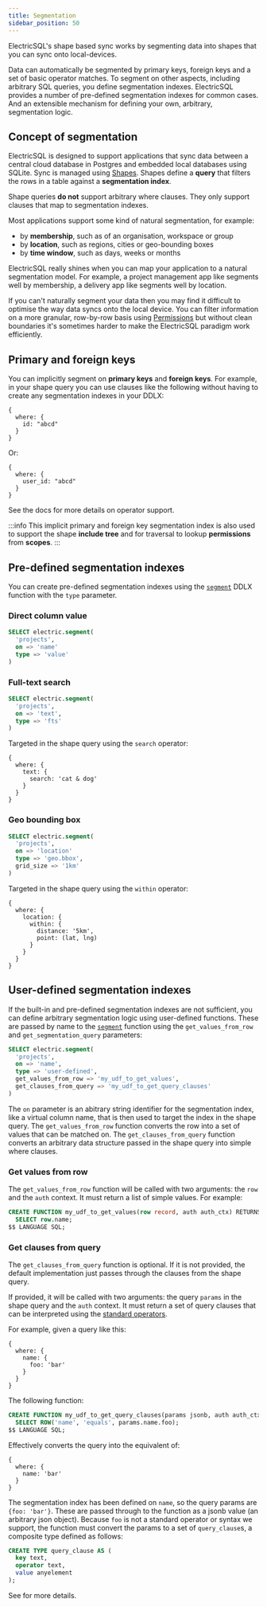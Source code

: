 ```yaml
---
title: Segmentation
sidebar_position: 50
---
```


ElectricSQL's shape based sync works by segmenting data into shapes that you can sync onto local-devices.

Data can automatically be segmented by primary keys, foreign keys and a set of basic operator matches. To segment on other aspects, including arbitrary SQL queries, you define segmentation indexes. ElectricSQL provides a number of pre-defined segmentation indexes for common cases. And an extensible mechanism for defining your own, arbitrary, segmentation logic.

## Concept of segmentation

ElectricSQL is designed to support applications that sync data between a central cloud database in Postgres and embedded local databases using SQLite. Sync is managed using [Shapes](../data-access/shapes.md). Shapes define a **query** that filters the rows in a table against a **segmentation index**.

Shape queries **do not** support arbitrary where clauses. They only support clauses that map to segmentation indexes.

Most applications support some kind of natural segmentation, for example:

- by **membership**, such as of an organisation, workspace or group
- by **location**, such as regions, cities or geo-bounding boxes
- by **time window**, such as days, weeks or months

ElectricSQL really shines when you can map your application to a natural segmentation model. For example, a project management app like <DocPageLink path="examples/linear-lite" /> segments well by membership, a delivery app like <DocPageLink path="examples/yum-dash" /> segments well by location.

If you can't naturally segment your data then you may find it difficult to optimise the way data syncs onto the local device. You can filter information on a more granular, row-by-row basis using [Permissions](./permissions.md) but without clean boundaries it's sometimes harder to make the ElectricSQL paradigm work efficiently.


## Primary and foreign keys

You can implicitly segment on **primary keys** and **foreign keys**. For example, in your shape query you can use clauses like the following without having to create any segmentation indexes in your DDLX:

```tsx
{
  where: {
    id: "abcd"
  }
}
```

Or:

```tsx
{
  where: {
    user_id: "abcd"
  }
}
```

See the <DocPageLink path="api/clients/typescript" /> docs for more details on operator support.

:::info
This implicit primary and foreign key segmentation index is also used to support the shape **include tree** and for traversal to lookup **permissions** from **scopes**.
:::

## Pre-defined segmentation indexes

You can create pre-defined segmentation indexes using the [`segment`](../../api/ddlx.md#segment) DDLX function with the `type` parameter.

### Direct column value

```sql
SELECT electric.segment(
  'projects',
  on => 'name'
  type => 'value'
)
```

### Full-text search

```sql
SELECT electric.segment(
  'projects',
  on => 'text',
  type => 'fts'
)
```

Targeted in the shape query using the `search` operator:

```tsx
{
  where: {
    text: {
      search: 'cat & dog'
    }
  }
}
```

### Geo bounding box

```sql
SELECT electric.segment(
  'projects',
  on => 'location'
  type => 'geo.bbox',
  grid_size => '1km'
)
```

Targeted in the shape query using the `within` operator:

```tsx
{
  where: {
    location: {
      within: {
        distance: '5km',
        point: (lat, lng)
      }
    }
  }
}
```

## User-defined segmentation indexes

If the built-in and pre-defined segmentation indexes are not sufficient, you can define arbitrary segmentation logic using user-defined functions. These are passed by name to the [`segment`](../../api/ddlx.md#segment) function using the `get_values_from_row` and `get_segmentation_query` parameters:

```sql
SELECT electric.segment(
  'projects',
  on => 'name',
  type => 'user-defined',
  get_values_from_row => 'my_udf_to_get_values',
  get_clauses_from_query => 'my_udf_to_get_query_clauses'
)
```

The `on` parameter is an abitrary string identifier for the segmentation index, like a virtual column name, that is then used to target the index in the shape query. The `get_values_from_row` function converts the row into a set of values that can be matched on. The `get_clauses_from_query` function converts an arbitrary data structure passed in the shape query into simple where clauses.

### Get values from row

The `get_values_from_row` function will be called with two arguments: the `row` and the `auth` context. It must return a list of simple values. For example:

```sql
CREATE FUNCTION my_udf_to_get_values(row record, auth auth_ctx) RETURNS SETOF text AS $$
  SELECT row.name;
$$ LANGUAGE SQL;
```

### Get clauses from query

The `get_clauses_from_query` function is optional. If it is not provided, the default implementation just passes through the clauses from the shape query.

If provided, it will be called with two arguments: the query `params` in the shape query and the `auth` context. It must return a set of query clauses that can be interpreted using the [standard operators](#operator-support).

For example, given a query like this:

```tsx
{
  where: {
    name: {
      foo: 'bar'
    }
  }
}
```

The following function:

```sql
CREATE FUNCTION my_udf_to_get_query_clauses(params jsonb, auth auth_ctx) RETURNS SETOF query_clause AS $$
  SELECT ROW('name', 'equals', params.name.foo);
$$ LANGUAGE SQL;
```

Effectively converts the query into the equivalent of:

```tsx
{
  where: {
    name: 'bar'
  }
}
```

The segmentation index has been defined on `name`, so the query params are `{foo: 'bar'}`. These are passed through to the function as a jsonb value (an arbitrary json object). Because `foo` is not a standard operator or syntax we support, the function must convert the params to a set of `query_clause`s, a composite type defined as follows:

```sql
CREATE TYPE query_clause AS (
  key text,
  operator text,
  value anyelement
);
```

See <DocPageLink path="api/ddlx" /> for more details.

